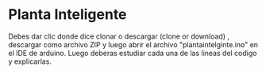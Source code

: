 # Planta Inteligente 
Debes dar clic donde dice clonar o descargar (clone or download) , descargar como archivo ZIP y luego abrir el archivo "plantaintelginte.ino" en el IDE de arduino.
Luego deberas estudiar cada una de las lineas del codigo y explicarlas.
